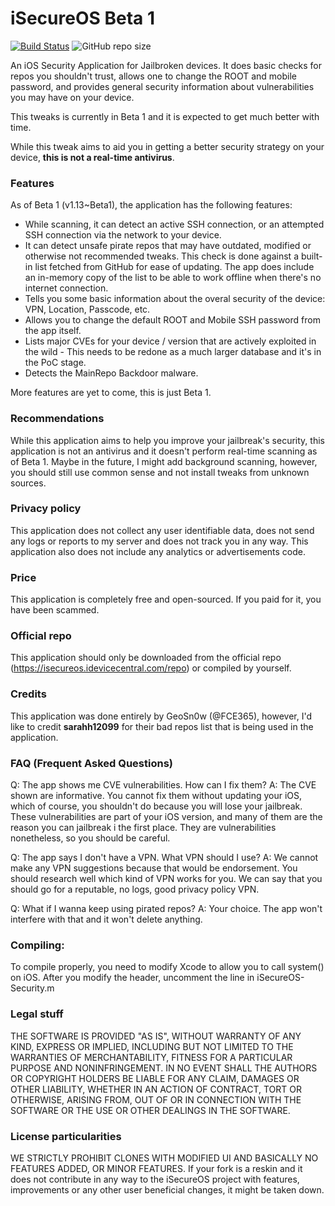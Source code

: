 # iSecureOS Beta 1

[![Build Status](https://travis-ci.com/GeoSn0w/iSecureOS.svg?branch=main)](https://travis-ci.com/GeoSn0w/iSecureOS) ![GitHub repo size](https://img.shields.io/github/repo-size/GeoSn0w/iSecureOS)

An iOS Security Application for Jailbroken devices. It does basic checks for repos you shouldn't trust, allows one to change the ROOT and mobile password, and provides general security information about vulnerabilities you may have on your device.

This tweaks is currently in Beta 1 and it is expected to get much better with time.

While this tweak aims to aid you in getting a better security strategy on your device, **this is not a real-time antivirus**.

### Features

As of Beta 1 (v1.13~Beta1), the application has the following features:

* While scanning, it can detect an active SSH connection, or an attempted SSH connection via the network to your device.
* It can detect unsafe pirate repos that may have outdated, modified or otherwise not recommended tweaks. This check is done against a built-in list fetched from GitHub for ease of updating. The app does include an in-memory copy of the list to be able to work offline when there's no internet connection.
* Tells you some basic information about the overal security of the device: VPN, Location, Passcode, etc.
* Allows you to change the default ROOT and Mobile SSH password from the app itself.
* Lists major CVEs for your device / version that are actively exploited in the wild - This needs to be redone as a much larger database and it's in the PoC stage.
* Detects the MainRepo Backdoor malware.

More features are yet to come, this is just Beta 1.

### Recommendations

While this application aims to help you improve your jailbreak's security, this application is not an antivirus and it doesn't perform real-time scanning as of Beta 1. Maybe in the future, I might add background scanning, however, you should still use common sense and not install tweaks from unknown sources.

### Privacy policy

This application does not collect any user identifiable data, does not send any logs or reports to my server and does not track you in any way.
This application also does not include any analytics or advertisements code. 

### Price
This application is completely free and open-sourced. If you paid for it, you have been scammed.

### Official repo
This application should only be downloaded from the official repo (https://isecureos.idevicecentral.com/repo) or compiled by yourself.

### Credits

This application was done entirely by GeoSn0w (@FCE365), however, I'd like to credit **sarahh12099** for their bad repos list that is being used in the application.

### FAQ (Frequent Asked Questions)

Q: The app shows me CVE vulnerabilities. How can I fix them?
A: The CVE shown are informative. You cannot fix them without updating your iOS, which of course, you shouldn't do because you will lose your jailbreak. 
   These vulnerabilities are part of your iOS version, and many of them are the reason you can jailbreak i the first place. They are vulnerabilities nonetheless, so you should be careful.
   
Q: The app says I don't have a VPN. What VPN should I use?
A: We cannot make any VPN suggestions because that would be endorsement. You should research well which kind of VPN works for you. We can say that you should go for a reputable, no logs, good privacy policy VPN.

Q: What if I wanna keep using pirated repos?
A: Your choice. The app won't interfere with that and it won't delete anything.

### Compiling:

To compile properly, you need to modify Xcode to allow you to call system() on iOS. After you modify the header, uncomment the line in iSecureOS-Security.m

### Legal stuff

THE SOFTWARE IS PROVIDED "AS IS", WITHOUT WARRANTY OF ANY KIND, EXPRESS OR
IMPLIED, INCLUDING BUT NOT LIMITED TO THE WARRANTIES OF MERCHANTABILITY,
FITNESS FOR A PARTICULAR PURPOSE AND NONINFRINGEMENT. IN NO EVENT SHALL THE
AUTHORS OR COPYRIGHT HOLDERS BE LIABLE FOR ANY CLAIM, DAMAGES OR OTHER
LIABILITY, WHETHER IN AN ACTION OF CONTRACT, TORT OR OTHERWISE, ARISING FROM,
OUT OF OR IN CONNECTION WITH THE SOFTWARE OR THE USE OR OTHER DEALINGS IN THE
SOFTWARE.

### License particularities

WE STRICTLY PROHIBIT CLONES WITH MODIFIED UI AND BASICALLY NO FEATURES ADDED, OR MINOR FEATURES. If your fork is a reskin and it does not contribute in any way to the iSecureOS project with features, improvements or any other user beneficial changes, it might be taken down.

